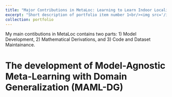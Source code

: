 ```yaml
---
title: "Major Contributions in MetaLoc: Learning to Learn Indoor Localization"
excerpt: "Short description of portfolio item number 1<br/><img src='/images/500x300.png'>"
collection: portfolio
---
```


My main contibutions in MetaLoc contains two parts: 1) Model Development, 2) Mathematical Derivations, and 3) Code and Dataset Maintainance.

The development of Model-Agnostic Meta-Learning with Domain Generalization (MAML-DG)
===


